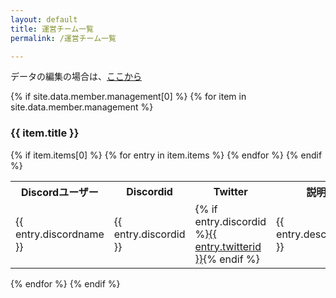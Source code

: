 ```yaml
---
layout: default
title: 運営チーム一覧
permalink: /運営チーム一覧

---
```


データの編集の場合は、[ここから](https://github.com/zatsukomu/zatsukomu.tk/blob/master/docs/_data/member.yml)

{% if site.data.member.management[0] %}
  {% for item in site.data.member.management %}
<h3>{{ item.title }}</h3>
      {% if item.items[0] %}
<table>
  <tbody><tr>
    <th>Discordユーザー</th>
    <th>Discordid</th>
    <th>Twitter</th>
    <th>説明</th>
  </tr>
          {% for entry in item.items %}
  <tr>
    <td>{{ entry.discordname }}</td>
    <td>{{ entry.discordid }}</td>
    <td>{% if entry.discordid %}<a href="https://twitter.com/{{ entry.twitterid }}" title="{{ entry.twitterid }}">{{ entry.twitterid }}</a>{% endif %}</td>
    <td>{{ entry.description }}</td>
  </tr>
          {% endfor %}
      {% endif %}
      </tbody></table>
    {% endfor %}
{% endif %}



